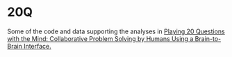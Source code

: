 # 20Q
Some of the code and data supporting the analyses in [Playing 20 Questions with the Mind: Collaborative Problem Solving by Humans Using a Brain-to-Brain Interface.](https://journals.plos.org/plosone/article?id=10.1371/journal.pone.0137303)
